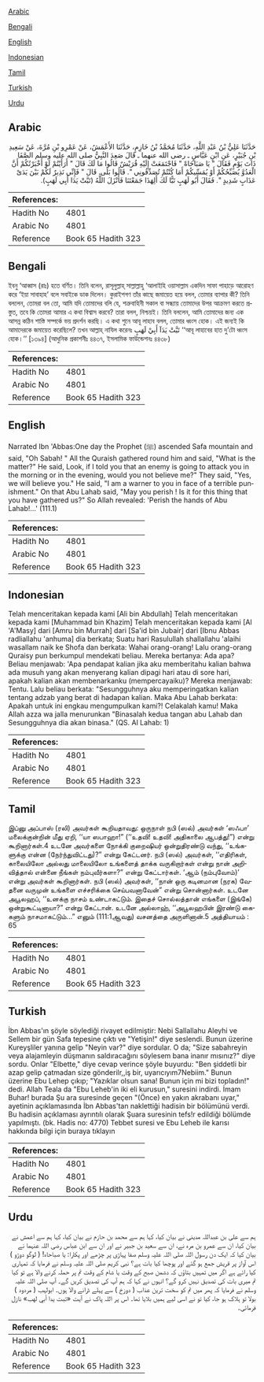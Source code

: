 [Arabic](#arabic)

[Bengali](#bengali)

[English](#english)

[Indonesian](#indonesian)

[Tamil](#tamil)

[Turkish](#turkish)

[Urdu](#urdu)

## Arabic


<div dir="rtl" lang="ar" style={{fontSize:'larger',backgroundColor:'#f8f9fa',padding:20}}>
حَدَّثَنَا عَلِيُّ بْنُ عَبْدِ اللَّهِ، حَدَّثَنَا مُحَمَّدُ بْنُ خَازِمٍ، حَدَّثَنَا الأَعْمَشُ، عَنْ عَمْرِو بْنِ مُرَّةَ، عَنْ سَعِيدِ بْنِ جُبَيْرٍ، عَنِ ابْنِ عَبَّاسٍ ـ رضى الله عنهما ـ قَالَ صَعِدَ النَّبِيُّ صلى الله عليه وسلم الصَّفَا ذَاتَ يَوْمٍ فَقَالَ ‏"‏ يَا صَبَاحَاهْ ‏"‏ فَاجْتَمَعَتْ إِلَيْهِ قُرَيْشٌ قَالُوا مَا لَكَ قَالَ ‏"‏ أَرَأَيْتُمْ لَوْ أَخْبَرْتُكُمْ أَنَّ الْعَدُوَّ يُصَبِّحُكُمْ أَوْ يُمَسِّيكُمْ أَمَا كُنْتُمْ تُصَدِّقُونِي ‏"‏‏.‏ قَالُوا بَلَى‏.‏ قَالَ ‏"‏ فَإِنِّي نَذِيرٌ لَكُمْ بَيْنَ يَدَىْ عَذَابٍ شَدِيدٍ ‏"‏‏.‏ فَقَالَ أَبُو لَهَبٍ تَبًّا لَكَ أَلِهَذَا جَمَعْتَنَا فَأَنْزَلَ اللَّهُ ‏(‏تَبَّتْ يَدَا أَبِي لَهَبٍ‏)‏‏.‏
</div>
<div style={{backgroundColor:'#f8f9fa',padding:20, marginBottom: 10}}><table> <thead> <tr> <th>References:</th> <th></th> </tr> </thead> <tbody><tr><td>Hadith No</td><td>4801</td></tr><tr><td>Arabic No</td><td>4801</td></tr><tr><td>Reference</td><td>Book 65 Hadith 323</td></tr></tbody></table></div>

## Bengali


<div dir="ltr" lang="bn" style={{fontSize:'larger',backgroundColor:'#f8f9fa',padding:20}}>
ইবনু ‘আব্বাস (রাঃ) হতে বর্ণিত। তিনি বলেন, রাসূলুল্লাহ্ সাল্লাল্লাহু ‘আলাইহি ওয়াসাল্লাম একদিন সাফা পাহাড়ে আরোহণ করে ‘ইয়া সাবাহাহ’ বলে সবাইকে ডাক দিলেন। কুরাইশগণ তাঁর কাছে জমায়েত হয়ে বলল, তোমার ব্যাপার কী? তিনি বললেন, তোমরা বল তো, আমি যদি তোমাদের বলি যে, শত্রুবাহিনী সকাল বা সন্ধ্যায় তোমাদের উপর আক্রমণ করতে প্রস্তুত, তবে কি তোমরা আমার এ কথা বিশ্বাস করবে? তারা বলল, নিশ্চয়ই। তিনি বললেন, আমি তোমাদের জন্য এক আসন্ন কঠিন শাস্তি সম্পর্কে ভয় প্রদর্শন করছি। এ কথা শুনে আবূ লাহাব বলল, তোমার ধ্বংস হোক। এই জন্যই কি আমাদেরকে জমায়েত করেছিলে? তখন আল্লাহ্ নাযিল করেনঃ تَبَّتْ يَدَآ أَبِيْ لَهَبٍ ‘‘আবূ লাহাবের হাত দু’টো ধ্বংস হোক।’’ [১৩৯৪] (আধুনিক প্রকাশনীঃ ৪৪৩৭, ইসলামিক ফাউন্ডেশনঃ ৪৪৩৮)
</div>
<div style={{backgroundColor:'#f8f9fa',padding:20, marginBottom: 10}}><table> <thead> <tr> <th>References:</th> <th></th> </tr> </thead> <tbody><tr><td>Hadith No</td><td>4801</td></tr><tr><td>Arabic No</td><td>4801</td></tr><tr><td>Reference</td><td>Book 65 Hadith 323</td></tr></tbody></table></div>

## English


<div dir="ltr" lang="en" style={{fontSize:'larger',backgroundColor:'#f8f9fa',padding:20}}>
Narrated Ibn 'Abbas:One day the Prophet (ﷺ) ascended Safa mountain and said, "Oh Sabah! " All the Quraish gathered round him and said, "What is the matter?" He said, Look, if I told you that an enemy is going to attack you in the morning or in the evening, would you not believe me?" They said, "Yes, we will believe you." He said, "I am a warner to you in face of a terrible punishment." On that Abu Lahab said, "May you perish ! Is it for this thing that you have gathered us?" So Allah revealed: 'Perish the hands of Abu Lahab!...' (111.1)
</div>
<div style={{backgroundColor:'#f8f9fa',padding:20, marginBottom: 10}}><table> <thead> <tr> <th>References:</th> <th></th> </tr> </thead> <tbody><tr><td>Hadith No</td><td>4801</td></tr><tr><td>Arabic No</td><td>4801</td></tr><tr><td>Reference</td><td>Book 65 Hadith 323</td></tr></tbody></table></div>

## Indonesian


<div dir="ltr" lang="id" style={{fontSize:'larger',backgroundColor:'#f8f9fa',padding:20}}>
Telah menceritakan kepada kami [Ali bin Abdullah] Telah menceritakan kepada kami [Muhammad bin Khazim] Telah menceritakan kepada kami [Al 'A'Masy] dari [Amru bin Murrah] dari [Sa'id bin Jubair] dari [Ibnu Abbas radliallahu 'anhuma] dia berkata; Suatu hari Rasulullah shallallahu 'alaihi wasallam naik ke Shofa dan berkata: Wahai orang-orang! Lalu orang-orang Quraisy pun berkumpul mendekati beliau. Mereka bertanya: Ada apa? Beliau menjawab: 'Apa pendapat kalian jika aku memberitahu kalian bahwa ada musuh yang akan menyerang kalian dipagi hari atau di sore hari, apakah kalian akan membenarkanku (mempercayaiku)? Mereka menjawab: Tentu. Lalu beliau berkata: "Sesungguhnya aku memperingatkan kalian tentang adzab yang berat di hadapan kalian. Maka Abu Lahab berkata: Apakah untuk ini engkau mengumpulkan kami?! Celakalah kamu! Maka Allah azza wa jalla menurunkan "Binasalah kedua tangan abu Lahab dan Sesungguhnya dia akan binasa." (QS. Al Lahab: 1)
</div>
<div style={{backgroundColor:'#f8f9fa',padding:20, marginBottom: 10}}><table> <thead> <tr> <th>References:</th> <th></th> </tr> </thead> <tbody><tr><td>Hadith No</td><td>4801</td></tr><tr><td>Arabic No</td><td>4801</td></tr><tr><td>Reference</td><td>Book 65 Hadith 323</td></tr></tbody></table></div>

## Tamil


<div dir="ltr" lang="ta" style={{fontSize:'larger',backgroundColor:'#f8f9fa',padding:20}}>
இப்னு அப்பாஸ் (ரலி) அவர்கள் கூறியதாவது: ஒருநாள் நபி (ஸல்) அவர்கள் ‘ஸஃபா’ மலைக்குன்றின் மீது ஏறி, ‘‘யா ஸபாஹா!” (‘‘உதவி! உதவி! அதிகாலை ஆபத்து!”) என்று கூறினார்கள்.4 உடனே அவர்களை நோக்கி குறைஷியர் ஒன்றுதிரண்டு வந்து, ‘‘உங்களுக்கு என்ன (நேர்ந்துவிட்டது)?” என்று கேட்டனர். நபி (ஸல்) அவர்கள், ‘‘எதிரிகள், காலையிலோ அல்லது மாலையிலோ உங்களைத் தாக்க வருகிறார்கள் என்று நான் அறிவித்தால் என்னை நீங்கள் நம்புவீர்களா?” என்று கேட்டார்கள். ‘ஆம் (நம்புவோம்)’ என்று அவர்கள் கூறினார்கள். நபி (ஸல்) அவர்கள், ‘‘நான் ஒரு கடினமான (நரக) வேதனை வருமுன் உங்களை எச்சரிக்கை செய்பவனாவேன்” என்று சொன்னார்கள். உடனே அபூலஹப், ‘‘உனக்கு நாசம் உண்டாகட்டும். இதைச் சொல்லத்தான் எங்களை (இங்கே) ஒன்றுகூட்டினாயா?” என்று கேட்டான். உடனே அல்லாஹ், ‘‘அபூலஹபின் இரண்டு கைகளும் நாசமாகட்டும்...” எனும் (111:1ஆவது) வசனத்தை அருளினான்.5 அத்தியாயம் : 65
</div>
<div style={{backgroundColor:'#f8f9fa',padding:20, marginBottom: 10}}><table> <thead> <tr> <th>References:</th> <th></th> </tr> </thead> <tbody><tr><td>Hadith No</td><td>4801</td></tr><tr><td>Arabic No</td><td>4801</td></tr><tr><td>Reference</td><td>Book 65 Hadith 323</td></tr></tbody></table></div>

## Turkish


<div dir="ltr" lang="tr" style={{fontSize:'larger',backgroundColor:'#f8f9fa',padding:20}}>
İbn Abbas'ın şöyle söylediği rivayet edilmiştir: Nebi Sallallahu Aleyhi ve Sellem bir gün Safa tepesine çıktı ve "Yetişin!" diye seslendi. Bunun üzerine Kureyşliler yanına gelip "Neyin var?" diye sordular. O da; "Size sabahreyin veya alajamleyin düşmanın saldıracağını söylesem bana inanır mısınız?" diye sordu. Onlar "Elbette," diye cevap verince şöyle buyurdu: "Ben şiddetli bir azap gelip çatmadan size gönderilr,,iş bir, uyarıcıyım7Nebiim." Bunun üzerine Ebu Lehep çıkıp; "Yazıklar olsun sana! Bunun için mi bizi topladın!" dedi. Allah Teala da "Ebu Leheb'in iki eli kurusun," suresini indirdi. İmam Buhar! burada Şu ara suresinde geçen "(Önce) en yakın akrabanı uyar," ayetinin açıklamasında İbn Abbas'tan naklettiği hadisin bir bölümünü verdi. Bu hadisin açıklaması ayrıntılı olarak Şuara suresinin tefs!r edildiği bölümde yapılmıştı. (bk. Hadis no: 4770) Tebbet suresi ve Ebu Leheb ile karısı hakkında bilgi için buraya tıklayın
</div>
<div style={{backgroundColor:'#f8f9fa',padding:20, marginBottom: 10}}><table> <thead> <tr> <th>References:</th> <th></th> </tr> </thead> <tbody><tr><td>Hadith No</td><td>4801</td></tr><tr><td>Arabic No</td><td>4801</td></tr><tr><td>Reference</td><td>Book 65 Hadith 323</td></tr></tbody></table></div>

## Urdu


<div dir="rtl" lang="ur" style={{fontSize:'larger',backgroundColor:'#f8f9fa',padding:20}}>
ہم سے علی بن عبداللہ مدینی نے بیان کیا، کہا ہم سے محمد بن حازم نے بیان کیا، کہا ہم سے اعمش نے بیان کیا، ان سے عمرو بن مرہ نے، ان سے سعید بن جبیر نے اور ان سے ابن عباس رضی اللہ عنہما نے بیان کیا کہ ایک دن رسول اللہ صلی اللہ علیہ وسلم صفا پہاڑی پر چڑھے اور پکارا: یا صباحاہ! ( لوگو دوڑو ) اس آواز پر قریش جمع ہو گئے اور پوچھا کیا بات ہے؟ نبی کریم صلی اللہ علیہ وسلم نے فرمایا کہ تمہاری کیا رائے ہے اگر میں تمہیں بتاؤں کہ دشمن صبح کے وقت یا شام کے وقت تم پر حملہ کرنے والا ہے تو کیا تم میری بات کی تصدیق نہیں کرو گے؟ انہوں نے کہا کہ ہم آپ کی تصدیق کریں گے۔ آپ صلی اللہ علیہ وسلم نے فرمایا کہ پھر میں تم کو سخت ترین عذاب ( دوزخ ) سے پہلے ڈرانے والا ہوں۔ ابولہب ( مردود ) بولا تو ہلاک ہو جا، کیا تو نے اسی لیے ہمیں بلایا تھا۔ اس پر اللہ پاک نے آیت «تبت يدا أبي لهب‏» نازل فرمائی۔
</div>
<div style={{backgroundColor:'#f8f9fa',padding:20, marginBottom: 10}}><table> <thead> <tr> <th>References:</th> <th></th> </tr> </thead> <tbody><tr><td>Hadith No</td><td>4801</td></tr><tr><td>Arabic No</td><td>4801</td></tr><tr><td>Reference</td><td>Book 65 Hadith 323</td></tr></tbody></table></div>